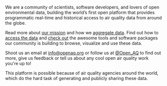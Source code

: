 We are a community of scientists, software developers, and lovers of open environmental data, building the world’s first open platform that provides programmatic real-time and historical access to air quality data from around the globe. 

Read more about [our mission](https://medium.com/@openaq/the-mission-of-openaq-cb159084beeb#.1li6mb3aa) and how we [aggregate data](https://medium.com/@openaq/where-does-openaq-data-come-from-a5cf9f3a5c85#.hoix791m3). Find out how to [access the data](https://medium.com/@openaq/accessing-a-playground-of-air-quality-data-124ebd27ec8a#.n3aezb3qd) and [check out](https://medium.com/@openaq/tools-built-by-the-openaq-community-857a82ad9ca9#.w48xyuycd) the awesome tools and software packages our community is building to browse, visualize and use these data.

Shoot us an email at [info@openaq.org](mailto:info@openaq.org) or follow us at [@Open_AQ](https://twitter.com/open_aq) to find out more, give us feedback or  tell us about any cool open air quality work you're up to!

This platform is possible because of air quality agencies around the world, which do the hard task of generating and publicly sharing these data.
